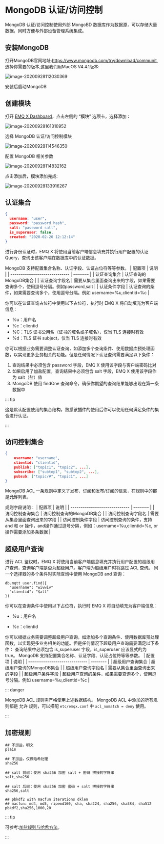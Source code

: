 # MongoDB 认证/访问控制

MongoDB 认证/访问控制使⽤外部 MongoBD 数据库作为数据源，可以存储⼤量数据，同时⽅便与外部设备管理系统集成。

## 安装MongoDB

打开MongoDB官网地址:https://www.mongodb.com/try/download/communit, 选择你需要的版本,这里我们用MacOS V4.4.1版本:

![image-20200928112030369](./assets/auth_mongo1.png)

安装后启动MongoDB

## 创建模块

打开 [EMQ X Dashboard](http://127.0.0.1:18083/#/modules)，点击左侧的 “模块” 选项卡，选择添加：

![image-20200928161310952](./assets/modules.png)

选择 MongoDB 认证/访问控制模块

![image-20200928114546350](./assets/auth_mongo2.png)

配置 MongoDB 相关参数

![image-20200928114832162](./assets/auth_mongo3.png)

点击添加后，模块添加完成:

![image-20200928133916267](./assets/auth_mongo4.png)


## 认证集合

```json
{
  username: "user",
  password: "password hash",
  salt: "password salt",
  is_superuser: false,
  created: "2020-02-20 12:12:14"
}
```

进行身份认证时，EMQ X 将使用当前客户端信息填充并执行用户配置的认证 Query，查询出该客户端在数据库中的认证数据。

MongoDB 支持配置集合名称、认证字段、认证占位符等等参数。
| 配置项                         | 说明 |
| ------------------------------ | -------- |
| 认证查询集合         | 认证查询的MongoDB集合 |
| 认证查询字段名 | 需要从集合里面查询出来的字段，如果需要查询多个，使用逗号分隔。例如password,salt |
| 认证条件字段 | 认证查询的条件，如果需要查询多个，使用逗号分隔。例如 username=%u,clientid=%c |

你可以在认证查询占位符中使用以下占位符，执行时 EMQ X 将自动填充为客户端信息：

- %u：用户名
- %c：clientid
- %C：TLS 证书公用名（证书的域名或子域名），仅当 TLS 连接时有效
- %d：TLS 证书 subject，仅当 TLS 连接时有效

你可以根据业务需要调整认证查询，如添加多个查询条件、使用数据库预处理函数，以实现更多业务相关的功能。但是任何情况下认证查询需要满足以下条件：

1. 查询结果中必须包含 password 字段，EMQ X 使用该字段与客户端密码比对
2. 如果启用了加盐配置，查询结果中必须包含 salt 字段，EMQ X 使用该字段作为 salt（盐）值
3. MongoDB 使用 findOne 查询命令，确保你期望的查询结果能够出现在第一条数据中

::: tip

这是默认配置使用的集合结构，熟悉该插件的使用后你可以使用任何满足条件的集合进行认证。

:::

## 访问控制集合

```json
{
    username: "username",
    clientid: "clientid",
    publish: ["topic1", "topic2", ...],
    subscribe: ["subtop1", "subtop2", ...],
    pubsub: ["topic/#", "topic1", ...]
}
```

MongoDB ACL 一条规则中定义了发布、订阅和发布/订阅的信息，在规则中的都是**允许**列表。

规则字段说明：
| 配置项                         | 说明 |
| ------------------------------ | -------- |
| 访问控制查询集合         | 访问控制查询的MongoDB集合 |
| 访问控制查询字段名 | 需要从集合里面查询出来的字段 |
| 访问控制条件字段 | 访问控制查询的条件，支持and 和 or 操作，and操作通过逗号分隔，例如：username=%u,clientid=%c, or 操作需要添加多条数据 |

## 超级用户查询

进行 ACL 鉴权时，EMQ X 将使用当前客户端信息填充并执行用户配置的超级用户查询，查询客户端是否为超级用户。客户端为超级用户时将跳过 ACL 查询。
同一个选择器的多个条件时实际查询中使用 MongoDB and 查询：

```
db.mqtt_user.find({
  "username": "wivwiv"
  "clientid": "$all"
})
```
你可以在查询条件中使用以下占位符，执行时 EMQ X 将自动填充为客户端信息：

- %u：用户名

- %c：clientid

你可以根据业务需要调整超级用户查询，如添加多个查询条件、使用数据库预处理函数，以实现更多业务相关的功能。但是任何情况下超级用户查询需要满足以下条件：
查询结果中必须包含 is_superuser 字段，is_superuser 应该显式的为 true。
MongoDB 支持配置集合名称、认证字段、认证占位符等等参数。
| 配置项                         | 说明 |
| ------------------------------ | -------- |
| 超级用户查询集合         | 超级用户查询的MongoDB集合 |
| 超级用户查询字段名 | 需要从集合里面查询出来的字段 |
| 超级用户条件字段 | 超级用户查询的条件，如果需要查询多个，使用逗号分隔。例如 username=%u,clientid=%c |

::: danger

MongoDB ACL 规则需严格使用上述数据结构。 MongoDB ACL 中添加的所有规则都是 允许 规则，可以搭配 `etc/emqx.conf` 中 `acl_nomatch = deny` 使用。

:::

## 加密规则

```shell
## 不加盐，明文
plain

## 不加盐，仅做哈希处理
sha256

## salt 前缀：使用 sha256 加密 salt + 密码 拼接的字符串
salt,sha256

## salt 后缀：使用 sha256 加密 密码 + salt 拼接的字符串
sha256,salt

## pbkdf2 with macfun iterations dklen
## macfun: md4, md5, ripemd160, sha, sha224, sha256, sha384, sha512
pbkdf2,sha256,1000,20
```

::: tip

可参考:[加盐规则与哈希方法](https://docs.emqx.net/broker/latest/cn/advanced/auth.html#加盐规则与哈希方法)。

:::